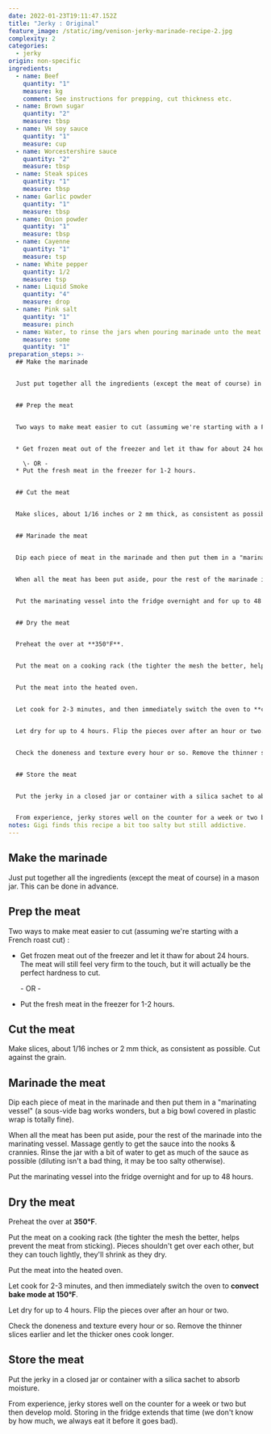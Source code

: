 ```yaml
---
date: 2022-01-23T19:11:47.152Z
title: "Jerky : Original"
feature_image: /static/img/venison-jerky-marinade-recipe-2.jpg
complexity: 2
categories:
  - jerky
origin: non-specific
ingredients:
  - name: Beef
    quantity: "1"
    measure: kg
    comment: See instructions for prepping, cut thickness etc.
  - name: Brown sugar
    quantity: "2"
    measure: tbsp
  - name: VH soy sauce
    quantity: "1"
    measure: cup
  - name: Worcestershire sauce
    quantity: "2"
    measure: tbsp
  - name: Steak spices
    quantity: "1"
    measure: tbsp
  - name: Garlic powder
    quantity: "1"
    measure: tbsp
  - name: Onion powder
    quantity: "1"
    measure: tbsp
  - name: Cayenne
    quantity: "1"
    measure: tsp
  - name: White pepper
    quantity: 1/2
    measure: tsp
  - name: Liquid Smoke
    quantity: "4"
    measure: drop
  - name: Pink salt
    quantity: "1"
    measure: pinch
  - name: Water, to rinse the jars when pouring marinade unto the meat
    measure: some
    quantity: "1"
preparation_steps: >-
  ## Make the marinade


  Just put together all the ingredients (except the meat of course) in a mason jar. This can be done in advance.


  ## Prep the meat


  Two ways to make meat easier to cut (assuming we're starting with a French roast cut) :


  * Get frozen meat out of the freezer and let it thaw for about 24 hours. The meat will still feel very firm to the touch, but it will actually be the perfect hardness to cut.

    \- OR -
  * Put the fresh meat in the freezer for 1-2 hours.


  ## Cut the meat


  Make slices, about 1/16 inches or 2 mm thick, as consistent as possible. Cut against the grain.


  ## Marinade the meat


  Dip each piece of meat in the marinade and then put them in a "marinating vessel" (a sous-vide bag works wonders, but a big bowl covered in plastic wrap is totally fine).


  When all the meat has been put aside, pour the rest of the marinade into the marinating vessel. Massage gently to get the sauce into the nooks & crannies. Rinse the jar with a bit of water to get as much of the sauce as possible (diluting isn't a bad thing, it may be too salty otherwise).


  Put the marinating vessel into the fridge overnight and for up to 48 hours.


  ## Dry the meat


  Preheat the over at **350°F**.


  Put the meat on a cooking rack (the tighter the mesh the better, helps prevent the meat from sticking). Pieces shouldn't get over each other, but they can touch lightly, they'll shrink as they dry.


  Put the meat into the heated oven.


  Let cook for 2-3 minutes, and then immediately switch the oven to **convect bake mode at 150°F**.


  Let dry for up to 4 hours. Flip the pieces over after an hour or two.


  Check the doneness and texture every hour or so. Remove the thinner slices earlier and let the thicker ones cook longer.


  ## Store the meat


  Put the jerky in a closed jar or container with a silica sachet to absorb moisture.


  From experience, jerky stores well on the counter for a week or two but then develop mold. Storing in the fridge extends that time (we don't know by how much, we always eat it before it goes bad).
notes: Gigi finds this recipe a bit too salty but still addictive.
---
```

## Make the marinade

Just put together all the ingredients (except the meat of course) in a mason jar. This can be done in advance.

## Prep the meat

Two ways to make meat easier to cut (assuming we're starting with a French roast cut) :

* Get frozen meat out of the freezer and let it thaw for about 24 hours. The meat will still feel very firm to the touch, but it will actually be the perfect hardness to cut.

  \- OR -
* Put the fresh meat in the freezer for 1-2 hours.

## Cut the meat

Make slices, about 1/16 inches or 2 mm thick, as consistent as possible. Cut against the grain.

## Marinade the meat

Dip each piece of meat in the marinade and then put them in a "marinating vessel" (a sous-vide bag works wonders, but a big bowl covered in plastic wrap is totally fine).

When all the meat has been put aside, pour the rest of the marinade into the marinating vessel. Massage gently to get the sauce into the nooks & crannies. Rinse the jar with a bit of water to get as much of the sauce as possible (diluting isn't a bad thing, it may be too salty otherwise).

Put the marinating vessel into the fridge overnight and for up to 48 hours.

## Dry the meat

Preheat the over at **350°F**.

Put the meat on a cooking rack (the tighter the mesh the better, helps prevent the meat from sticking). Pieces shouldn't get over each other, but they can touch lightly, they'll shrink as they dry.

Put the meat into the heated oven.

Let cook for 2-3 minutes, and then immediately switch the oven to **convect bake mode at 150°F**.

Let dry for up to 4 hours. Flip the pieces over after an hour or two.

Check the doneness and texture every hour or so. Remove the thinner slices earlier and let the thicker ones cook longer.

## Store the meat

Put the jerky in a closed jar or container with a silica sachet to absorb moisture.

From experience, jerky stores well on the counter for a week or two but then develop mold. Storing in the fridge extends that time (we don't know by how much, we always eat it before it goes bad).